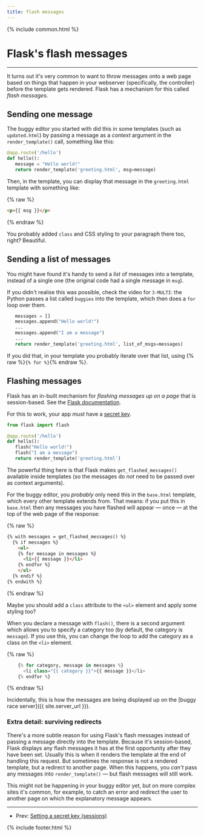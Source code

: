 ```yaml
---
title: flash messages
---
```


{% include common.html %}

# Flask's flash messages


---

It turns out it's very common to want to throw messages onto a web page based
on things that happen in your webserver (specifically, the controller) before
the template gets rendered. Flask has a mechanism for this called
_flash messages_.

## Sending one message

The buggy editor you started with did this in some templates (such as
`updated.html`) by passing a message as a _context_ argument in the
`render_template()` call, something like this:

```python
@app.route('/hello')
def hello():
   message = "Hello world!"
   return render_template('greeting.html', msg=message)
```

Then, in the template, you can display that message in the
`greeting.html` template with something like:

{% raw %}
```html
<p>{{ msg }}</p>
```
{% endraw %}

You probably added `class` and CSS styling to your paragraph there too, right?
Beautiful.


## Sending a list of messages

You might have found it's handy to send a _list_ of messages into a template,
instead of a single one (the original code had a single message in `msg`).

If you didn't realise this was possible, check the video for `3-MULTI`: the
Python passes a list called `buggies` into the template, which then does a
`for` loop over them.

```python
   messages = []
   messages.append("Hello world!")
   ...
   messages.append("I am a message")
   ...
   return render_template('greeting.html', list_of_msgs=messages)
```

If you did that, in your template you probably iterate over that list, using 
{% raw %}`{% for %}`{% endraw %}.


## Flashing messages

Flask has an in-built mechanism for _flashing messages up on a page_ that is
session-based.
See the [Flask documentation](https://flask.palletsprojects.com/en/1.1.x/patterns/flashing/).

For this to work, your app _must_ have a [secret key](secret-key).

```python
from flask import flash

@app.route('/hello')
def hello():
   flash("Hello world!")
   flash("I am a message")
   return render_template('greeting.html')
```

The powerful thing here is that Flask makes `get_flashed_messages()` available
inside templates (so the messages do _not_ need to be passed over as context
arguments).

For the buggy editor, you _probably_ only need this in the `base.html`
template, which every other template extends from. That means: if you put this
in `base.html` then any messages you have flashed will appear — once — at the
top of the web page of the response:

{% raw %}
```html
{% with messages = get_flashed_messages() %}
  {% if messages %}
    <ul>
    {% for message in messages %}
      <li>{{ message }}</li>
    {% endfor %}
    </ul>
  {% endif %}
{% endwith %}
```
{% endraw %}

Maybe you should add a `class` attribute to the `<ul>` element and apply some
styling too?

When you declare a message with `flash()`, there is a second argument which 
allows you to specify a category too (by default, the category is `message`).
If you use this, you can change the loop to add the category as a class on
the `<li>` element.

{% raw %}
```python
    {% for category, message in messages %}
      <li class="{{ category }}">{{ message }}</li>
    {% endfor %}
```
{% endraw %}

Incidentally, this is how the messages are being displayed up on the
[buggy race server]({{ site.server_url }}).

### Extra detail: surviving redirects

There's a more subtle reason for using Flask's flash messages instead of
passing a message directly into the template. Because it's session-based, Flask
displays any flash messages it has at the first opportunity after they have
been set. Usually this is when it renders the template at the end of handling
this request. But sometimes the response is not a rendered template, but a 
redirect to another page. When this happens, you _can't_ pass any messages into
`render_template()` — but flash messages will still work.

This might not be happening in your buggy editor yet, but on more complex sites
it's common, for example, to catch an error and redirect the user to another
page on which the explanatory message appears.

---

* Prev: [Setting a secret key (sessions)](secret-key)


{% include footer.html %}
